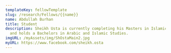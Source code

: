 ```yaml
---
templateKey: fellowTemplate
slug: /research/Fellows/{{name}}
name: Abdullah Burhan
title: Student
description: Sheikh Usta is currently completing his Masters in Islamic Shariah,
  and holds a Bachelors in Arabic and Islamic Studies.
imgURL: /myAssets/img/ShOstaMain2.jpg
myURL: https://www.facebook.com/sheikh.osta
---
```


